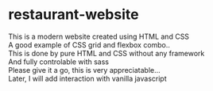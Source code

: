 # restaurant-website

This is a modern website created using HTML and CSS
<br/>
A good example of CSS grid and flexbox combo..
<br/>
This is done by pure HTML and CSS without any framework
<br/>
And fully controlable with sass
<br/>
Please give it a go, this is very appreciatable...
<br/>
Later, I will add interaction with vanilla javascript
